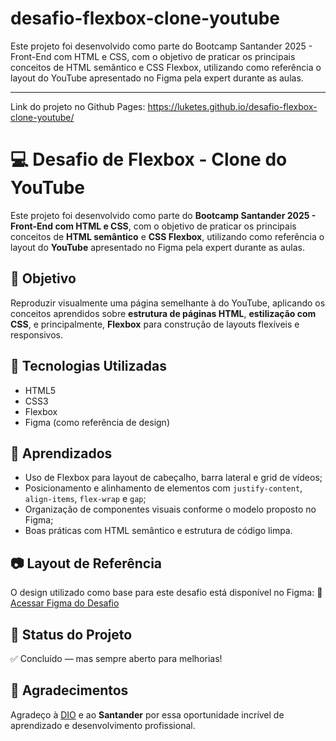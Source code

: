 # desafio-flexbox-clone-youtube
Este projeto foi desenvolvido como parte do Bootcamp Santander 2025 - Front-End com HTML e CSS, com o objetivo de praticar os principais conceitos de HTML semântico e CSS Flexbox, utilizando como referência o layout do YouTube apresentado no Figma pela expert durante as aulas.

---

Link do projeto no Github Pages: https://luketes.github.io/desafio-flexbox-clone-youtube/

# 💻 Desafio de Flexbox - Clone do YouTube

Este projeto foi desenvolvido como parte do **Bootcamp Santander 2025 - Front-End com HTML e CSS**, com o objetivo de praticar os principais conceitos de **HTML semântico** e **CSS Flexbox**, utilizando como referência o layout do **YouTube** apresentado no Figma pela expert durante as aulas.

## 🎯 Objetivo

Reproduzir visualmente uma página semelhante à do YouTube, aplicando os conceitos aprendidos sobre **estrutura de páginas HTML**, **estilização com CSS**, e principalmente, **Flexbox** para construção de layouts flexíveis e responsivos.

## 🚀 Tecnologias Utilizadas

* HTML5
* CSS3
* Flexbox
* Figma (como referência de design)

## 🧠 Aprendizados

* Uso de Flexbox para layout de cabeçalho, barra lateral e grid de vídeos;
* Posicionamento e alinhamento de elementos com `justify-content`, `align-items`, `flex-wrap` e `gap`;
* Organização de componentes visuais conforme o modelo proposto no Figma;
* Boas práticas com HTML semântico e estrutura de código limpa.


## 📷 Layout de Referência

O design utilizado como base para este desafio está disponível no Figma:
🔗 [Acessar Figma do Desafio]([https://www.figma.com/](https://www.figma.com/design/lrRWUZPKnqMDZrSDJmZxUS/Desafio-de-Flexbox---DIO?node-id=1-2&t=DXTTlCaiKOzIYbk7-0))

## 📌 Status do Projeto

✅ Concluído — mas sempre aberto para melhorias!

## 🙌 Agradecimentos

Agradeço à [DIO](https://www.dio.me) e ao **Santander** por essa oportunidade incrível de aprendizado e desenvolvimento profissional.

